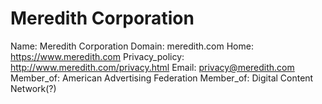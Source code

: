 
# Meredith Corporation

Name: Meredith Corporation
Domain: meredith.com
Home: https://www.meredith.com
Privacy_policy: http://www.meredith.com/privacy.html
Email: privacy@meredith.com
Member_of: American Advertising Federation
Member_of: Digital Content Network(?)
